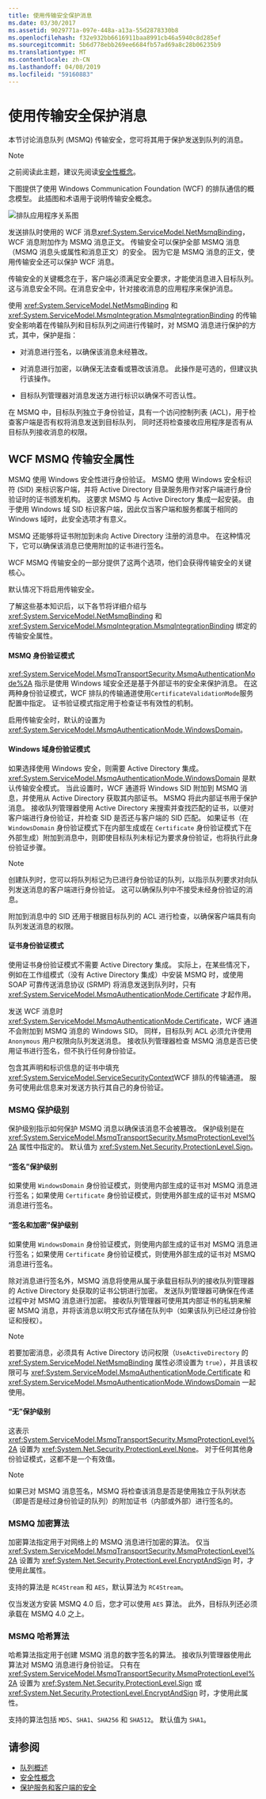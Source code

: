 ```yaml
---
title: 使用传输安全保护消息
ms.date: 03/30/2017
ms.assetid: 9029771a-097e-448a-a13a-55d2878330b8
ms.openlocfilehash: f32e932bb6616911baa8991cb46a5940c8d285ef
ms.sourcegitcommit: 5b6d778ebb269ee6684fb57ad69a8c28b06235b9
ms.translationtype: MT
ms.contentlocale: zh-CN
ms.lasthandoff: 04/08/2019
ms.locfileid: "59160883"
---
```

# <a name="securing-messages-using-transport-security"></a>使用传输安全保护消息
本节讨论消息队列 (MSMQ) 传输安全，您可将其用于保护发送到队列的消息。  
  
> [!NOTE]
>  之前阅读此主题，建议先阅读[安全性概念](../../../../docs/framework/wcf/feature-details/security-concepts.md)。  
  
 下图提供了使用 Windows Communication Foundation (WCF) 的排队通信的概念模型。 此插图和术语用于说明传输安全概念。  
  
 ![排队应用程序关系图](../../../../docs/framework/wcf/feature-details/media/distributed-queue-figure.jpg "分布式队列图")  
  
 发送排队时使用的 WCF 消息<xref:System.ServiceModel.NetMsmqBinding>，WCF 消息附加作为 MSMQ 消息正文。 传输安全可以保护全部 MSMQ 消息（MSMQ 消息头或属性和消息正文）的安全。 因为它是 MSMQ 消息的正文，使用传输安全还可以保护 WCF 消息。  
  
 传输安全的关键概念在于，客户端必须满足安全要求，才能使消息进入目标队列。 这与消息安全不同。在消息安全中，针对接收消息的应用程序来保护消息。  
  
 使用 <xref:System.ServiceModel.NetMsmqBinding> 和 <xref:System.ServiceModel.MsmqIntegration.MsmqIntegrationBinding> 的传输安全影响着在传输队列和目标队列之间进行传输时，对 MSMQ 消息进行保护的方式，其中，保护是指：  
  
-   对消息进行签名，以确保该消息未经篡改。  
  
-   对消息进行加密，以确保无法查看或篡改该消息。 此操作是可选的，但建议执行该操作。  
  
-   目标队列管理器对消息发送方进行标识以确保不可否认性。  
  
 在 MSMQ 中，目标队列独立于身份验证，具有一个访问控制列表 (ACL)，用于检查客户端是否有权将消息发送到目标队列， 同时还将检查接收应用程序是否有从目标队列接收消息的权限。  
  
## <a name="wcf-msmq-transport-security-properties"></a>WCF MSMQ 传输安全属性  
 MSMQ 使用 Windows 安全性进行身份验证。 MSMQ 使用 Windows 安全标识符 (SID) 来标识客户端，并将 Active Directory 目录服务用作对客户端进行身份验证时的证书颁发机构。 这要求 MSMQ 与 Active Directory 集成一起安装。 由于使用 Windows 域 SID 标识客户端，因此仅当客户端和服务都属于相同的 Windows 域时，此安全选项才有意义。  
  
 MSMQ 还能够将证书附加到未向 Active Directory 注册的消息中。 在这种情况下，它可以确保该消息已使用附加的证书进行签名。  
  
 WCF MSMQ 传输安全的一部分提供了这两个选项，他们会获得传输安全的关键核心。  
  
 默认情况下将启用传输安全。  
  
 了解这些基本知识后，以下各节将详细介绍与 <xref:System.ServiceModel.NetMsmqBinding> 和 <xref:System.ServiceModel.MsmqIntegration.MsmqIntegrationBinding> 绑定的传输安全属性。  
  
#### <a name="msmq-authentication-mode"></a>MSMQ 身份验证模式  
 <xref:System.ServiceModel.MsmqTransportSecurity.MsmqAuthenticationMode%2A> 指示是使用 Windows 域安全还是基于外部证书的安全来保护消息。 在这两种身份验证模式，WCF 排队的传输通道使用`CertificateValidationMode`服务配置中指定。 证书验证模式指定用于检查证书有效性的机制。  
  
 启用传输安全时，默认的设置为 <xref:System.ServiceModel.MsmqAuthenticationMode.WindowsDomain>。  
  
#### <a name="windows-domain-authentication-mode"></a>Windows 域身份验证模式  
 如果选择使用 Windows 安全，则需要 Active Directory 集成。 <xref:System.ServiceModel.MsmqAuthenticationMode.WindowsDomain> 是默认传输安全模式。 当此设置时，WCF 通道将 Windows SID 附加到 MSMQ 消息，并使用从 Active Directory 获取其内部证书。 MSMQ 将此内部证书用于保护消息。 接收队列管理器使用 Active Directory 来搜索并查找匹配的证书，以便对客户端进行身份验证，并检查 SID 是否还与客户端的 SID 匹配。 如果证书（在 `WindowsDomain` 身份验证模式下在内部生成或在 `Certificate` 身份验证模式下在外部生成）附加到消息中，则即使目标队列未标记为要求身份验证，也将执行此身份验证步骤。  
  
> [!NOTE]
>  创建队列时，您可以将队列标记为已进行身份验证的队列，以指示队列要求对向队列发送消息的客户端进行身份验证。 这可以确保队列中不接受未经身份验证的消息。  
  
 附加到消息中的 SID 还用于根据目标队列的 ACL 进行检查，以确保客户端具有向队列发送消息的权限。  
  
#### <a name="certificate-authentication-mode"></a>证书身份验证模式  
 使用证书身份验证模式不需要 Active Directory 集成。 实际上，在某些情况下，例如在工作组模式（没有 Active Directory 集成）中安装 MSMQ 时，或使用 SOAP 可靠传送消息协议 (SRMP) 将消息发送到队列时，只有 <xref:System.ServiceModel.MsmqAuthenticationMode.Certificate> 才起作用。  
  
 发送 WCF 消息时<xref:System.ServiceModel.MsmqAuthenticationMode.Certificate>，WCF 通道不会附加到 MSMQ 消息的 Windows SID。 同样，目标队列 ACL 必须允许使用 `Anonymous` 用户权限向队列发送消息。 接收队列管理器检查 MSMQ 消息是否已使用证书进行签名，但不执行任何身份验证。  
  
 包含其声明和标识信息的证书中填充<xref:System.ServiceModel.ServiceSecurityContext>WCF 排队的传输通道。 服务可使用此信息来对发送方执行其自己的身份验证。  
  
### <a name="msmq-protection-level"></a>MSMQ 保护级别  
 保护级别指示如何保护 MSMQ 消息以确保该消息不会被篡改。 保护级别是在 <xref:System.ServiceModel.MsmqTransportSecurity.MsmqProtectionLevel%2A> 属性中指定的。 默认值为 <xref:System.Net.Security.ProtectionLevel.Sign>。  
  
#### <a name="sign-protection-level"></a>“签名”保护级别  
 如果使用 `WindowsDomain` 身份验证模式，则使用内部生成的证书对 MSMQ 消息进行签名；如果使用 `Certificate` 身份验证模式，则使用外部生成的证书对 MSMQ 消息进行签名。  
  
#### <a name="sign-and-encrypt-protection-level"></a>“签名和加密”保护级别  
 如果使用 `WindowsDomain` 身份验证模式，则使用内部生成的证书对 MSMQ 消息进行签名；如果使用 `Certificate` 身份验证模式，则使用外部生成的证书对 MSMQ 消息进行签名。  
  
 除对消息进行签名外，MSMQ 消息将使用从属于承载目标队列的接收队列管理器的 Active Directory 处获取的证书公钥进行加密。 发送队列管理器可确保在传递过程中对 MSMQ 消息进行加密。 接收队列管理器可使用其内部证书的私钥来解密 MSMQ 消息，并将该消息以明文形式存储在队列中（如果该队列已经过身份验证和授权）。  
  
> [!NOTE]
>  若要加密消息，必须具有 Active Directory 访问权限（`UseActiveDirectory` 的 <xref:System.ServiceModel.NetMsmqBinding> 属性必须设置为 `true`），并且该权限可与 <xref:System.ServiceModel.MsmqAuthenticationMode.Certificate> 和 <xref:System.ServiceModel.MsmqAuthenticationMode.WindowsDomain> 一起使用。  
  
#### <a name="none-protection-level"></a>“无”保护级别  
 这表示 <xref:System.ServiceModel.MsmqTransportSecurity.MsmqProtectionLevel%2A> 设置为 <xref:System.Net.Security.ProtectionLevel.None>。 对于任何其他身份验证模式，这都不是一个有效值。  
  
> [!NOTE]
>  如果已对 MSMQ 消息签名，MSMQ 将检查该消息是否是使用独立于队列状态（即是否是经过身份验证的队列）的附加证书（内部或外部）进行签名的。  
  
### <a name="msmq-encryption-algorithm"></a>MSMQ 加密算法  
 加密算法指定用于对网络上的 MSMQ 消息进行加密的算法。 仅当 <xref:System.ServiceModel.MsmqTransportSecurity.MsmqProtectionLevel%2A> 设置为 <xref:System.Net.Security.ProtectionLevel.EncryptAndSign> 时，才使用此属性。  
  
 支持的算法是 `RC4Stream` 和 `AES`，默认算法为 `RC4Stream`。  
  
 仅当发送方安装 MSMQ 4.0 后，您才可以使用 `AES` 算法。 此外，目标队列还必须承载在 MSMQ 4.0 之上。  
  
### <a name="msmq-hash-algorithm"></a>MSMQ 哈希算法  
 哈希算法指定用于创建 MSMQ 消息的数字签名的算法。 接收队列管理器使用此算法对 MSMQ 消息进行身份验证。 只有在 <xref:System.ServiceModel.MsmqTransportSecurity.MsmqProtectionLevel%2A> 设置为 <xref:System.Net.Security.ProtectionLevel.Sign> 或 <xref:System.Net.Security.ProtectionLevel.EncryptAndSign> 时，才使用此属性。  
  
 支持的算法包括 `MD5`、`SHA1`、`SHA256` 和 `SHA512`。 默认值为 `SHA1`。  
  
## <a name="see-also"></a>请参阅

- [队列概述](queues-overview.md)
- [安全性概念](../../../../docs/framework/wcf/feature-details/security-concepts.md)
- [保护服务和客户端的安全](../../../../docs/framework/wcf/feature-details/securing-services-and-clients.md)
